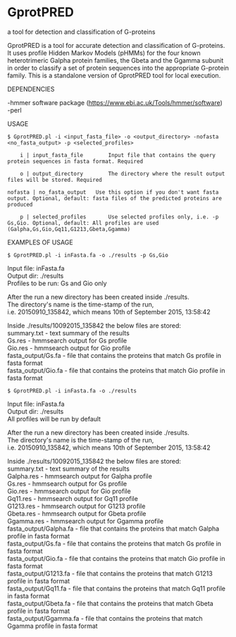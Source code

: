 # GprotPRED
a tool for detection and classification of G-proteins

GprotPRED is a tool for accurate detection and classification of G-proteins. 
It uses profile Hidden Markov Models (pHMMs) for the four known heterotrimeric Galpha protein families, 
the Gbeta and the Ggamma subunit in order to classify a set of protein sequences 
into the appropriate G-protein family.
This is a standalone version of GprotPRED tool for local execution.

DEPENDENCIES

-hmmer software package (https://www.ebi.ac.uk/Tools/hmmer/software)<br>
-perl


USAGE

	$ GprotPRED.pl -i <input_fasta_file> -o <output_directory> -nofasta <no_fasta_output> -p <selected_profiles>

		i | input_fasta_file		Input file that contains the query protein sequences in fasta format. Required

		o | output_directory		The directory where the result output files will be stored. Required

	nofasta | no_fasta_output	Use this option if you don't want fasta output. Optional, default: fasta files of the predicted proteins are produced

		p | selected_profiles		Use selected profiles only, i.e. -p Gs,Gio. Optional, default: All profiles are used (Galpha,Gs,Gio,Gq11,G1213,Gbeta,Ggamma)
	

EXAMPLES OF USAGE

 	$ GprotPRED.pl -i inFasta.fa -o ./results -p Gs,Gio

Input file: inFasta.fa<br>
Output dir: ./results<br>
Profiles to be run: Gs and Gio only<br>

After the run a new directory has been created inside ./results.<br>
The directory's name is the time-stamp of the run,<br>
i.e. 20150910_135842, which means 10th of September 2015, 13:58:42<br>

Inside ./results/10092015_135842 the below files are stored:<br>
summary.txt - text summary of the results<br>
Gs.res - hmmsearch output for Gs profile<br>
Gio.res - hmmsearch output for Gio profile<br>
fasta_output/Gs.fa - file that contains the proteins that match Gs profile in fasta format<br>
fasta_output/Gio.fa - file that contains the proteins that match Gio profile in fasta format<br>

	$ GprotPRED.pl -i inFasta.fa -o ./results

Input file: inFasta.fa<br>
Output dir: ./results<br>
All profiles will be run by default<br>

After the run a new directory has been created inside ./results.<br>
The directory's name is the time-stamp of the run,<br>
i.e. 20150910_135842, which means 10th of September 2015, 13:58:42<br>

Inside ./results/10092015_135842 the below files are stored:<br>
summary.txt - text summary of the results<br>
Galpha.res - hmmsearch output for Galpha profile<br>
Gs.res - hmmsearch output for Gs profile<br>
Gio.res - hmmsearch output for Gio profile<br>
Gq11.res - hmmsearch output for Gq11 profile<br>
G1213.res - hmmsearch output for G1213 profile<br>
Gbeta.res - hmmsearch output for Gbeta profile<br>
Ggamma.res - hmmsearch output for Ggamma profile<br>
fasta_output/Galpha.fa - file that contains the proteins that match Galpha profile in fasta format<br>
fasta_output/Gs.fa - file that contains the proteins that match Gs profile in fasta format<br>
fasta_output/Gio.fa - file that contains the proteins that match Gio profile in fasta format<br>
fasta_output/G1213.fa - file that contains the proteins that match G1213 profile in fasta format<br>
fasta_output/Gq11.fa - file that contains the proteins that match Gq11 profile in fasta format<br>
fasta_output/Gbeta.fa - file that contains the proteins that match Gbeta profile in fasta format<br>
fasta_output/Ggamma.fa - file that contains the proteins that match Ggamma profile in fasta format

